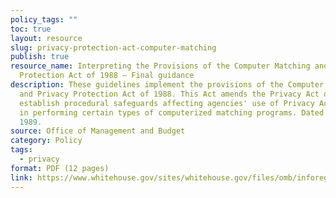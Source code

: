 ```yaml
---
policy_tags: ""
toc: true
layout: resource
slug: privacy-protection-act-computer-matching
publish: true
resource_name: Interpreting the Provisions of the Computer Matching and Privacy
  Protection Act of 1988 — Final guidance
description: These guidelines implement the provisions of the Computer Matching
  and Privacy Protection Act of 1988. This Act amends the Privacy Act of 1974 to
  establish procedural safeguards affecting agencies' use of Privacy Act records
  in performing certain types of computerized matching programs. Dated June 19,
  1989.
source: Office of Management and Budget
category: Policy
tags:
  - privacy
format: PDF (12 pages)
link: https://www.whitehouse.gov/sites/whitehouse.gov/files/omb/inforeg/inforeg/final_guidance_pl100-503.pdf
---
```

